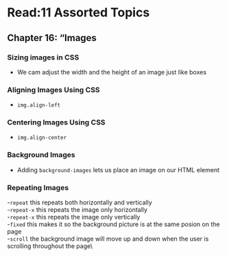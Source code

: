 # Read:11 Assorted Topics

## Chapter 16: “Images

### Sizing images in CSS

- We cam adjust the width and the height of an image just like boxes

### Aligning Images Using CSS

- `img.align-left`

### Centering Images Using CSS

- `img.align-center`

### Background Images

- Adding `background-images` lets us place an image on our HTML element

### Repeating Images

-`repeat` this repeats both horizontally and vertically\
-`repeat-x` this repeats the image only horizontally\
-`repeat-x` this repeats the image only vertically\
-`fixed` this makes it so the background picture is at the same posion on the page\
-`scroll` the background image will move up and down when the user is scrolling throughout the page\
